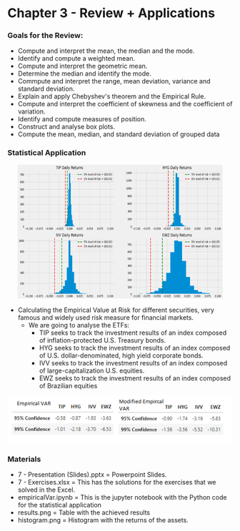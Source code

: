 # Chapter 3 - Review + Applications

### Goals for the Review:

+ Compute and interpret the mean, the median and the mode.
+ Identify and compute a weighted mean.
+ Compute and interpret the geometric mean.
+ Determine the median and identify the mode. 
+ Commpute and interpret the range, mean deviation, variance and standard deviation.
+ Explain and apply Chebyshev's theorem and the Empirical Rule.
+ Compute and interpret the coefficient of skewness and the coefficient of variation. 
+ Identify and compute measures of position.
+ Construct and analyse box plots.
+ Compute the mean, median, and standard deviation of grouped data

### Statistical Application

<p align="center">
  <img width="460" height="300" src="https://github.com/Gabrielmastrangelo/Pal-Leaders-Program/blob/main/7-Session/histogram.png">
</p>

+ Calculating the Empirical Value at Risk for different securities, very famous and widely used risk measure for financial markets.
  + We are going to analyse the ETFs: 
    + TIP seeks to track the investment results of an index composed of inflation-protected U.S. Treasury bonds.
    + HYG seeks to track the investment results of an index composed of U.S. dollar-denominated, high yield corporate bonds.
    + IVV seeks to track the investment results of an index composed of large-capitalization U.S. equities.
    + EWZ seeks to track the investment results of an index composed of Brazilian equities

![alt_image](https://github.com/Gabrielmastrangelo/Pal-Leaders-Program/blob/main/7-Session/results.png)

### Materials
+ 7 - Presentation (Slides).pptx = Powerpoint Slides.
+ 7 - Exercises.xlsx = This has the solutions for the exercises that we solved in the Excel.
+ empiricalVar.ipynb = This is the jupyter notebook with the Python code for the statistical application
+ results.png = Table with the achieved results
+ histogram.png = Histogram with the returns of the assets.

